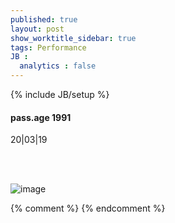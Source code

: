 ```yaml
---
published: true
layout: post
show_worktitle_sidebar: true
tags: Performance
JB :
  analytics : false
---
```


{% include JB/setup %}




<p>
<h4>pass.age 1991</h4>
20|03|19<br />


<br /><br />
</p><p>
<img src="{{ site.url }}/images/passage.jpg" alt="image">
</p>



{% comment %}
{% endcomment %}